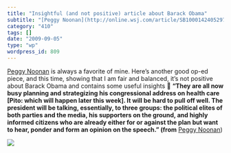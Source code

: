 ```yaml
---
title: "Insightful (and not positive) article about Barack Obama"
subtitle: "[Peggy Noonan](http://online.wsj.com/article/SB10001424052970204731804574391153099885242.html) is al..."
category: "410"
tags: []
date: "2009-09-05"
type: "wp"
wordpress_id: 809
---
```

[Peggy Noonan](http://online.wsj.com/article/SB10001424052970204731804574391153099885242.html) is always a favorite of mine. Here’s another good op-ed piece, and this time, showing that I am fair and balanced, it’s not positive about Barack Obama and contains some useful insights 🙂
**“They are all now busy planning and strategizing his congressional address on health care [Pito: which will happen later this week]. It will be hard to pull off well. The president will be talking, essentially, to three groups: the political elites of both parties and the media, his supporters on the ground, and highly informed citizens who are already either for or against the plan but want to hear, ponder and form an opinion on the speech.” (from** [Peggy Noonan](http://online.wsj.com/article/SB10001424052970204731804574391153099885242.html))

![](https://i0.wp.com/img.zemanta.com/pixy.gif?w=584)